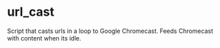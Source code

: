 # url_cast
Script that casts urls in a loop to Google Chromecast. Feeds Chromecast with content when its idle.
